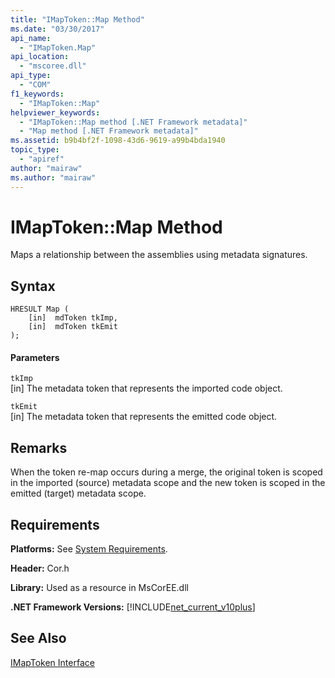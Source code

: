 ```yaml
---
title: "IMapToken::Map Method"
ms.date: "03/30/2017"
api_name: 
  - "IMapToken.Map"
api_location: 
  - "mscoree.dll"
api_type: 
  - "COM"
f1_keywords: 
  - "IMapToken::Map"
helpviewer_keywords: 
  - "IMapToken::Map method [.NET Framework metadata]"
  - "Map method [.NET Framework metadata]"
ms.assetid: b9b4bf2f-1098-43d6-9619-a99b4bda1940
topic_type: 
  - "apiref"
author: "mairaw"
ms.author: "mairaw"
---
```

# IMapToken::Map Method
Maps a relationship between the assemblies using metadata signatures.  
  
## Syntax  
  
```  
HRESULT Map (  
    [in]  mdToken tkImp,   
    [in]  mdToken tkEmit  
);  
```  
  
#### Parameters  
 `tkImp`  
 [in] The metadata token that represents the imported code object.  
  
 `tkEmit`  
 [in] The metadata token that represents the emitted code object.  
  
## Remarks  
 When the token re-map occurs during a merge, the original token is scoped in the imported (source) metadata scope and the new token is scoped in the emitted (target) metadata scope.  
  
## Requirements  
 **Platforms:** See [System Requirements](../../../../docs/framework/get-started/system-requirements.md).  
  
 **Header:** Cor.h  
  
 **Library:** Used as a resource in MsCorEE.dll  
  
 **.NET Framework Versions:** [!INCLUDE[net_current_v10plus](../../../../includes/net-current-v10plus-md.md)]  
  
## See Also  
 [IMapToken Interface](../../../../docs/framework/unmanaged-api/metadata/imaptoken-interface.md)

